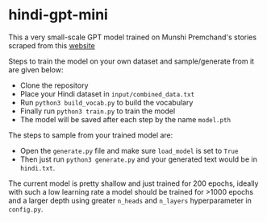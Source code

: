 # hindi-gpt-mini
This a very small-scale GPT model trained on Munshi Premchand's stories scraped from this [website](http://premchand.co.in/)

Steps to train the model on your own dataset and sample/generate from it are given below:

- Clone the repository
- Place your Hindi dataset in ```input/combined_data.txt```
- Run ```python3 build_vocab.py``` to build the vocabulary
- Finally run ```python3 train.py``` to train the model
- The model will be saved after each step by the name ```model.pth```


The steps to sample from your trained model are:
- Open the ```generate.py``` file and make sure ```load_model``` is set to ```True```
- Then just run ```python3 generate.py``` and your generated text would be in ```hindi.txt```.


The current model is pretty shallow and just trained for 200 epochs, ideally with such a low learning rate a model should be trained for >1000 epochs and a larger depth using greater ```n_heads``` and ```n_layers``` hyperparameter in ```config.py```.
